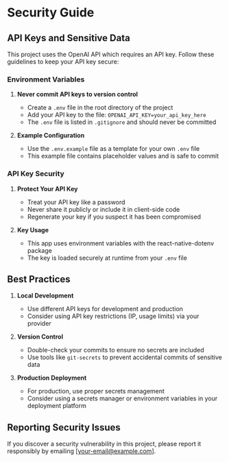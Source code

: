 # Security Guide

## API Keys and Sensitive Data

This project uses the OpenAI API which requires an API key. Follow these guidelines to keep your API key secure:

### Environment Variables

1. **Never commit API keys to version control**
   - Create a `.env` file in the root directory of the project
   - Add your API key to the file: `OPENAI_API_KEY=your_api_key_here`
   - The `.env` file is listed in `.gitignore` and should never be committed

2. **Example Configuration**
   - Use the `.env.example` file as a template for your own `.env` file
   - This example file contains placeholder values and is safe to commit

### API Key Security

1. **Protect Your API Key**
   - Treat your API key like a password
   - Never share it publicly or include it in client-side code
   - Regenerate your key if you suspect it has been compromised

2. **Key Usage**
   - This app uses environment variables with the react-native-dotenv package
   - The key is loaded securely at runtime from your `.env` file

## Best Practices

1. **Local Development**
   - Use different API keys for development and production
   - Consider using API key restrictions (IP, usage limits) via your provider

2. **Version Control**
   - Double-check your commits to ensure no secrets are included
   - Use tools like `git-secrets` to prevent accidental commits of sensitive data

3. **Production Deployment**
   - For production, use proper secrets management
   - Consider using a secrets manager or environment variables in your deployment platform

## Reporting Security Issues

If you discover a security vulnerability in this project, please report it responsibly by emailing [your-email@example.com]. 